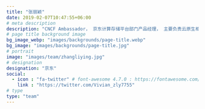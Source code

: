 ```yaml
---
title: "张丽颖"
date: 2019-02-07T10:47:55+06:00
# meta description
description: "CNCF Ambassador， 京东计算存储平台部门产品经理， 主要负责云原生相关项目的产品设计，推广以及开源。京东开源项目分布式文件系统与对象存储ChubaoFS 的contributor。"
# page title background image
bg_image_webp: "images/backgrounds/page-title.webp"
bg_image: "images/backgrounds/page-title.jpg"
# portrait
image: "images/team/zhangliying.jpg"
# designation
designation: "京东"
social:
  - icon : "fa-twitter" # font-awesome 4.7.0 : https://fontawesome.com/v4.7.0/icons/
    link : "https://twitter.com/Vivian_zly7755"
# type
type: "team"
---
```


